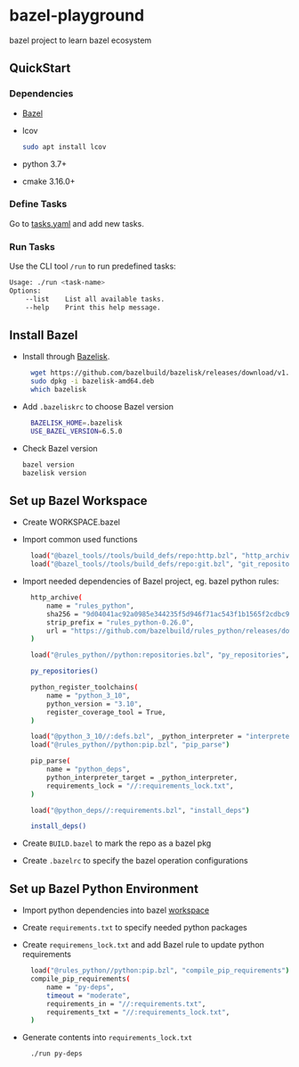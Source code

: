 # bazel-playground

bazel project to learn bazel ecosystem

## QuickStart

### Dependencies

- [Bazel](#install-bazel)
- lcov
  
  ```bash
  sudo apt install lcov
  ```

- python 3.7+
- cmake 3.16.0+

### Define Tasks

Go to [tasks.yaml](./tasks.yaml) and add new tasks.

### Run Tasks

Use the CLI tool `/run` to run predefined tasks:

```bash
Usage: ./run <task-name>
Options:
    --list    List all available tasks.
    --help    Print this help message.

```

## Install Bazel

- Install through [Bazelisk](https://github.com/bazelbuild/bazelisk/releases).
  
  ```bash
    wget https://github.com/bazelbuild/bazelisk/releases/download/v1.23.0/bazelisk-amd64.deb
    sudo dpkg -i bazelisk-amd64.deb
    which bazelisk
  ```

- Add `.bazeliskrc` to choose Bazel version

  ```bash
    BAZELISK_HOME=.bazelisk
    USE_BAZEL_VERSION=6.5.0
  ```

- Check Bazel version
  
  ```bash
  bazel version
  bazelisk version
  ```

## Set up Bazel Workspace

- Create WORKSPACE.bazel
- Import common used functions
  
  ```bash
    load("@bazel_tools//tools/build_defs/repo:http.bzl", "http_archive")
    load("@bazel_tools//tools/build_defs/repo:git.bzl", "git_repository")
  ```

- Import needed dependencies of Bazel project, eg. bazel python rules:
  
  ```bash
    http_archive(
        name = "rules_python",
        sha256 = "9d04041ac92a0985e344235f5d946f71ac543f1b1565f2cdbc9a2aaee8adf55b",
        strip_prefix = "rules_python-0.26.0",
        url = "https://github.com/bazelbuild/rules_python/releases/download/0.26.0/rules_python-0.26.0.tar.gz",
    )

    load("@rules_python//python:repositories.bzl", "py_repositories", "python_register_toolchains")

    py_repositories()

    python_register_toolchains(
        name = "python_3_10",
        python_version = "3.10",
        register_coverage_tool = True,
    )

    load("@python_3_10//:defs.bzl", _python_interpreter = "interpreter")
    load("@rules_python//python:pip.bzl", "pip_parse")

    pip_parse(
        name = "python_deps",
        python_interpreter_target = _python_interpreter,
        requirements_lock = "//:requirements_lock.txt",
    )

    load("@python_deps//:requirements.bzl", "install_deps")

    install_deps()
  ```

- Create `BUILD.bazel` to mark the repo as a bazel pkg
- Create `.bazelrc` to specify the bazel operation configurations

## Set up Bazel Python Environment

- Import python dependencies into bazel [workspace](#set-up-bazel-workspace)
- Create `requirements.txt` to specify needed python packages
- Create `requiremens_lock.txt` and add Bazel rule to update python requirements

  ```bash
    load("@rules_python//python:pip.bzl", "compile_pip_requirements")
    compile_pip_requirements(
        name = "py-deps",
        timeout = "moderate",
        requirements_in = "//:requirements.txt",
        requirements_txt = "//:requirements_lock.txt",
    )
  ```

- Generate contents into `requirements_lock.txt`
  
  ```bash
    ./run py-deps
  ```
